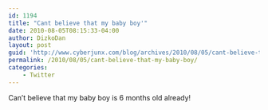 ```yaml
---
id: 1194
title: "Cant believe that my baby boy'"
date: 2010-08-05T08:15:33-04:00
author: DizkoDan
layout: post
guid: 'http://www.cyberjunx.com/blog/archives/2010/08/05/cant-believe-that-my-baby-boy/'
permalink: /2010/08/05/cant-believe-that-my-baby-boy/
categories:
    - Twitter
---
```


Can’t believe that my baby boy is 6 months old already!